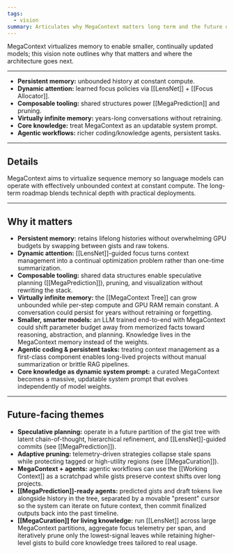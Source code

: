 ```yaml
---
tags:
  - vision
summary: Articulates why MegaContext matters long term and the future directions it unlocks.
---
```

MegaContext virtualizes memory to enable smaller, continually updated models; this vision note outlines why that matters and where the architecture goes next.

---

- **Persistent memory:** unbounded history at constant compute.
- **Dynamic attention:** learned focus policies via [[LensNet]] + [[Focus Allocator]].
- **Composable tooling:** shared structures power [[MegaPrediction]] and pruning.
- **Virtually infinite memory:** years-long conversations without retraining.
- **Core knowledge:** treat MegaContext as an updatable system prompt.
- **Agentic workflows:** richer coding/knowledge agents, persistent tasks.

---
## Details

MegaContext aims to virtualize sequence memory so language models can operate with effectively unbounded context at constant compute. The long-term roadmap blends technical depth with practical deployments.

---
## Why it matters

- **Persistent memory:** retains lifelong histories without overwhelming GPU budgets by swapping between gists and raw tokens.
- **Dynamic attention:** [[LensNet]]-guided focus turns context management into a continual optimization problem rather than one-time summarization.
- **Composable tooling:** shared data structures enable speculative planning ([[MegaPrediction]]), pruning, and visualization without rewriting the stack.
- **Virtually infinite memory:** the [[MegaContext Tree]] can grow unbounded while per-step compute and GPU RAM remain constant. A conversation could persist for years without retraining or forgetting.
- **Smaller, smarter models:** an LLM trained end-to-end with MegaContext could shift parameter budget away from memorized facts toward reasoning, abstraction, and planning. Knowledge lives in the MegaContext memory instead of the weights.
- **Agentic coding & persistent tasks:** treating context management as a first-class component enables long-lived projects without manual summarization or brittle RAG pipelines.
- **Core knowledge as dynamic system prompt:** a curated MegaContext becomes a massive, updatable system prompt that evolves independently of model weights.

---
## Future-facing themes

- **Speculative planning:** operate in a future partition of the gist tree with latent chain-of-thought, hierarchical refinement, and [[LensNet]]-guided commits (see [[MegaPrediction]]).
- **Adaptive pruning:** telemetry-driven strategies collapse stale spans while protecting tagged or high-utility regions (see [[MegaCuration]]).
- **MegaContext + agents:** agentic workflows can use the [[Working Context]] as a scratchpad while gists preserve context shifts over long projects.
- **[[MegaPrediction]]-ready agents:** predicted gists and draft tokens live alongside history in the tree, separated by a movable "present" cursor so the system can iterate on future context, then commit finalized outputs back into the past timeline.
- **[[MegaCuration]] for living knowledge:** run [[LensNet]] across large MegaContext partitions, aggregate focus telemetry per span, and iteratively prune only the lowest-signal leaves while retaining higher-level gists to build core knowledge trees tailored to real usage.

